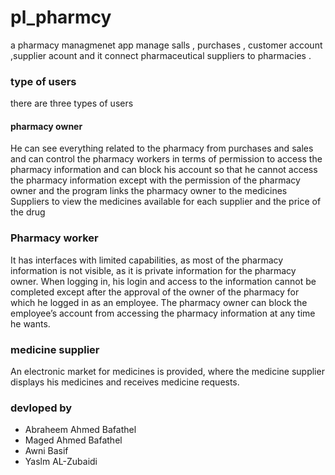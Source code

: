 # pl_pharmcy
a pharmacy managmenet app manage salls , purchases , customer account ,supplier acount 
and  it connect pharmaceutical suppliers to pharmacies .

### type of users 
there are three types of users 
#### pharmacy owner 
He can see everything related to the pharmacy from purchases and sales and can control the pharmacy workers in terms of
permission to access the pharmacy information and can block his account so that he cannot access the pharmacy information
except with the permission of the pharmacy owner and the program links the pharmacy owner to the medicines Suppliers to view the
medicines  available for each supplier and the price of the drug

### Pharmacy worker
It has interfaces with limited capabilities, as most of the pharmacy information is not visible,
as it is private information for the pharmacy owner. When logging in, his login and access to the information cannot
be completed except after the approval of the owner of the pharmacy for which he logged in as an employee. The pharmacy
owner can block the employee’s account from accessing the pharmacy information at any time he wants.

### medicine supplier
An electronic market for medicines is provided, where the medicine supplier displays his medicines and receives medicine requests.


### devloped by 
- Abraheem Ahmed Bafathel
- Maged Ahmed Bafathel
- Awni Basif
- Yaslm  AL-Zubaidi 
